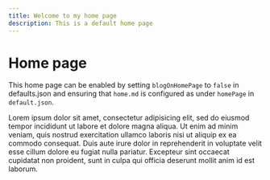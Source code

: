 ```yaml
---
title: Welcome to my home page
description: This is a default home page
---
```


# Home page

This home page can be enabled by setting `blogOnHomePage` to `false` in defaults.json and ensuring that `home.md` is configured as under `homePage` in `default.json`. 

Lorem ipsum dolor sit amet, consectetur adipisicing elit, sed do eiusmod
tempor incididunt ut labore et dolore magna aliqua. Ut enim ad minim veniam,
quis nostrud exercitation ullamco laboris nisi ut aliquip ex ea commodo
consequat. Duis aute irure dolor in reprehenderit in voluptate velit esse
cillum dolore eu fugiat nulla pariatur. Excepteur sint occaecat cupidatat non
proident, sunt in culpa qui officia deserunt mollit anim id est laborum.